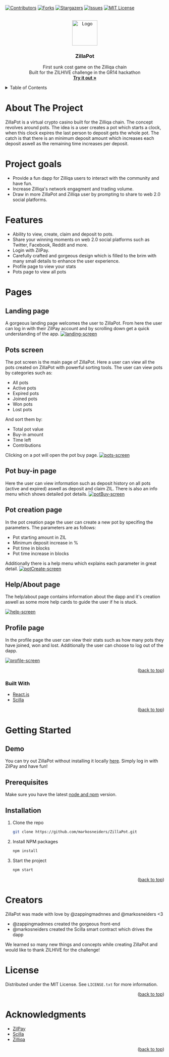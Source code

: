 <div id="top"></div>
<!--
*** Thanks for checking out the Best-README-Template. If you have a suggestion
*** that would make this better, please fork the repo and create a pull request
*** or simply open an issue with the tag "enhancement".
*** Don't forget to give the project a star!
*** Thanks again! Now go create something AMAZING! :D
-->



<!-- PROJECT SHIELDS -->
<!--
*** I'm using markdown "reference style" links for readability.
*** Reference links are enclosed in brackets [ ] instead of parentheses ( ).
*** See the bottom of this document for the declaration of the reference variables
*** for contributors-url, forks-url, etc. This is an optional, concise syntax you may use.
*** https://www.markdownguide.org/basic-syntax/#reference-style-links
-->
[![Contributors][contributors-shield]][contributors-url]
[![Forks][forks-shield]][forks-url]
[![Stargazers][stars-shield]][stars-url]
[![Issues][issues-shield]][issues-url]
[![MIT License][license-shield]][license-url]



<!-- PROJECT LOGO -->
<br />
<div align="center">
  <a href="https://github.com/markosneiders/ZillaPot">
    <img src="README_images/logo.png" alt="Logo" width="80" height="80">
  </a>

<h3 align="center">ZillaPot</h3>

  <p align="center">
    First sunk cost game on the Zilliqa chain
    <br />
    Built for the ZILHIVE challenge in the GR14 hackathon
    <br />
    <a href="https://github.com/markosneiders/ZillaPot"><strong>Try it out »</strong></a>
  </p>
</div>



<!-- TABLE OF CONTENTS -->
<details>
  <summary>Table of Contents</summary>
  <ol>
    <li>
      <a href="#about-the-project">About The Project</a>
      <ul>
        <li><a href="#project-gaols">Project Goals</a></li>
        <li><a href="#features">Features</a></li>
        <li><a href="#pages">Pages</a></li>
        <li><a href="#built-with">Built With</a></li>
      </ul>
    </li>
    <li>
      <a href="#getting-started">Getting Started</a>
      <ul>
        <li><a href="#prerequisites">Prerequisites</a></li>
        <li><a href="#installation">Installation</a></li>
      </ul>
    </li>
    <li><a href="#creators">Creators</a></li>
    <li><a href="#license">License</a></li>
    <li><a href="#acknowledgments">Acknowledgments</a></li>
  </ol>
</details>



<!-- ABOUT THE PROJECT -->
# About The Project
ZillaPot is a virtual crypto casino built for the Zilliqa chain. The concept revolves around pots. The idea is a user creates a pot which starts a clock, when this clock expires the last person to deposit gets the whole pot. The catch is that there is an minimum deposit amount which increases each deposit aswell as the remaining time increases per deposit.


# Project goals
* Provide a fun dapp for Zilliqa users to interact with the community and have fun. 
* Increase Zilliqa's network engagment and trading volume.
* Draw in more ZillaPot and Zilliqa user by prompting to share to web 2.0 social platforms.

# Features
* Ability to view, create, claim and deposit to pots.
* Share your winning moments on web 2.0 social platforms such as Twitter, Facebook, Reddit and more.
* Login with ZilPay.
* Carefully crafted and gorgeous design which is filled to the brim with many small details to enhance the user experience.
* Profile page to view your stats
* Pots page to view all pots

# Pages
## Landing page
A gorgeous landing page welcomes the user to ZillaPot. From here the user can log in with their ZilPay account and by scrolling down get a quick understanding of the app.
[![landing-screen][landing-screen]](https://example.com)
## Pots screen
The pot screen is the main page of ZillaPot. Here a user can view all the pots created on ZillaPot with powerful sorting tools.
The user can view pots by categories such as:
* All pots
* Active pots
* Expired pots
* Joined pots
* Won pots
* Lost pots

And sort them by: 
* Total pot value
* Buy-in amount
* Time left
* Contributions

Clicking on a pot will open the pot buy page.
[![pots-screen][pots-screen]](https://example.com)

## Pot buy-in page
Here the user can view information such as deposit history on all pots (active and expired) aswell as deposit and claim ZIL. There is also an info menu which shows detailed pot details.
[![potBuy-screen][potBuy-screen]](https://example.com)

## Pot creation page
In the pot creation page the user can create a new pot by specifing the parameters. The parameters are as follows:
* Pot starting amount in ZIL
* Minimum deposit increase in %
* Pot time in blocks
* Pot time increase in blocks

Additionally there is a help menu which explains each parameter in great detail.
[![potCreate-screen][potCreate-screen]](https://example.com)


## Help/About page
The help/about page contains information about the dapp and it's creation aswell as some more help cards to guide the user if he is stuck.

[![help-screen][help-screen]](https://example.com)

## Profile page
In the profile page the user can view their stats such as how many pots they have joined, won and lost. Additionally the user can choose to log out of the dapp.

[![profile-screen][profile-screen]](https://example.com)

<p align="right">(<a href="#top">back to top</a>)</p>



### Built With

* [React.js](https://reactjs.org/)
* [Scilla](https://scilla-lang.org/index.html)

<p align="right">(<a href="#top">back to top</a>)</p>



<!-- GETTING STARTED -->
# Getting Started

## Demo

You can try out ZillaPot without installing it locally [here](https://example.com). Simply log in with ZilPay and have fun!


## Prerequisites

Make sure you have the latest [node and npm](https://nodejs.org/en/download/) version. 

## Installation

1. Clone the repo
   ```sh
   git clone https://github.com/markosneiders/ZillaPot.git
   ```
2. Install NPM packages
   ```sh
   npm install
   ```
3. Start the project
   ```js
   npm start
   ```

<p align="right">(<a href="#top">back to top</a>)</p>


# Creators
ZillaPot was made with love by @zappingmadnnes and @markosneiders <3
* @zappingmadnnes created the gorgeous front-end
* @markosneiders created the Scilla smart contract which drives the dapp 

We learned so many new things and concepts while creating ZillaPot and would like to thank ZILHIVE for the challenge! 

<!-- LICENSE -->
# License

Distributed under the MIT License. See `LICENSE.txt` for more information.

<p align="right">(<a href="#top">back to top</a>)</p>


<!-- ACKNOWLEDGMENTS -->
# Acknowledgments

* [ZilPay](https://zilpay.io/)
* [Scilla](https://scilla-lang.org/index.html)
* [Zilliqa](https://www.zilliqa.com/)

<p align="right">(<a href="#top">back to top</a>)</p>



<!-- MARKDOWN LINKS & IMAGES -->
<!-- https://www.markdownguide.org/basic-syntax/#reference-style-links -->
[contributors-shield]: https://img.shields.io/github/contributors/markosneiders/ZillaPot.svg?style=for-the-badge
[contributors-url]: https://github.com/markosneiders/ZillaPot/graphs/contributors
[forks-shield]: https://img.shields.io/github/forks/markosneiders/ZillaPot.svg?style=for-the-badge
[forks-url]: https://github.com/markosneiders/ZillaPot/network/members
[stars-shield]: https://img.shields.io/github/stars/markosneiders/ZillaPot.svg?style=for-the-badge
[stars-url]: https://github.com/markosneiders/ZillaPot/stargazers
[issues-shield]: https://img.shields.io/github/issues/markosneiders/ZillaPot.svg?style=for-the-badge
[issues-url]: https://github.com/markosneiders/ZillaPot/issues
[license-shield]: https://img.shields.io/github/license/markosneiders/ZillaPot.svg?style=for-the-badge
[license-url]: https://github.com/markosneiders/ZillaPot/blob/master/LICENSE.txt
[linkedin-shield]: https://img.shields.io/badge/-LinkedIn-black.svg?style=for-the-badge&logo=linkedin&colorB=555
[linkedin-url]: https://linkedin.com/in/linkedin_username
[product-screenshot]: README_images/screenshot.png
[pots-screen]: README_images/pots_screen.png
[landing-screen]: README_images/landing_screen.png
[potBuy-screen]: README_images/potBuy_screen.png
[potCreate-screen]: README_images/potCreate_screen.png
[help-screen]: README_images/help_screen.png
[profile-screen]: README_images/profile_screen.png
